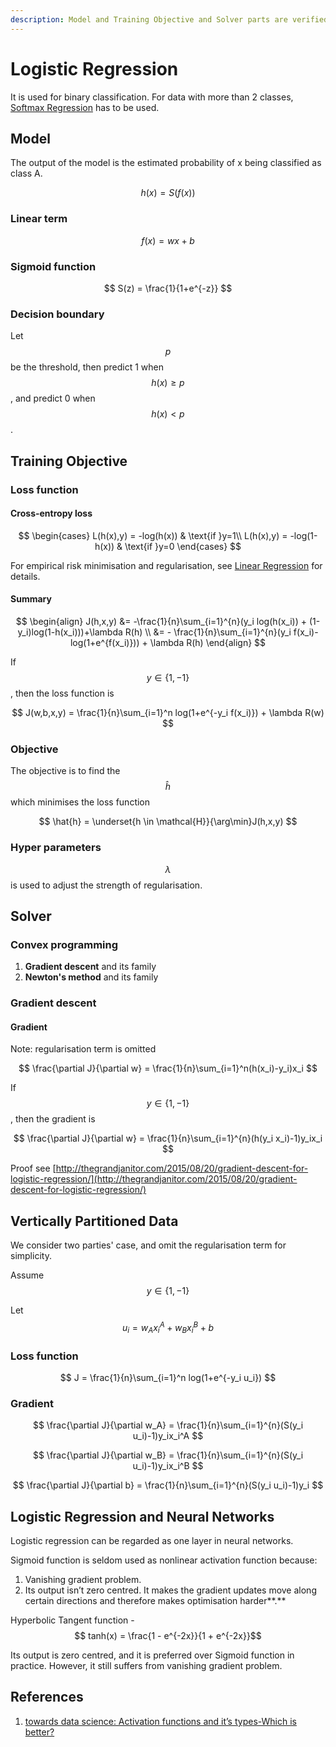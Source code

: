 ```yaml
---
description: Model and Training Objective and Solver parts are verified on 1/4/2020.
---
```


# Logistic Regression

It is used for binary classification. For data with more than 2 classes, [Softmax Regression](softmax-regression.md) has to be used.

## Model

The output of the model is the estimated probability of x being classified as class A.

$$
h(x) = S(f(x))
$$

### Linear term

$$
f(x) = wx+b
$$

### Sigmoid function

$$
S(z) = \frac{1}{1+e^{-z}}
$$

### Decision boundary

Let $$p$$ be the threshold, then predict 1 when $$h(x) \geq p$$ , and predict 0 when $$h(x) < p$$ .

## Training Objective

### Loss function

#### Cross-entropy loss

$$
\begin{cases}
  L(h(x),y) = -log(h(x)) & \text{if }y=1\\
  L(h(x),y) = -log(1-h(x)) & \text{if }y=0
\end{cases}
$$

For empirical risk minimisation and regularisation, see [Linear Regression](../linear-regression/) for details.

#### Summary

$$
\begin{align}
J(h,x,y) &= -\frac{1}{n}\sum_{i=1}^{n}(y_i log(h(x_i)) + (1-y_i)log(1-h(x_i)))+\lambda R(h) \\
&= - \frac{1}{n}\sum_{i=1}^{n}(y_i f(x_i)-log(1+e^{f(x_i)})) + \lambda R(h)
\end{align}
$$

If $$y \in \{1, -1\}$$ , then the loss function is

$$
J(w,b,x,y) = \frac{1}{n}\sum_{i=1}^n log(1+e^{-y_i f(x_i)}) + \lambda R(w)
$$

### Objective

The objective is to find the $$\hat{h}$$ which minimises the loss function

$$
\hat{h} = \underset{h \in \mathcal{H}}{\arg\min}J(h,x,y)
$$

### Hyper parameters

$$\lambda$$ is used to adjust the strength of regularisation.

## Solver

### Convex programming

1. **Gradient descent** and its family
2. **Newton's method** and its family

### Gradient descent

#### Gradient

Note: regularisation term is omitted

$$
\frac{\partial J}{\partial w} = \frac{1}{n}\sum_{i=1}^n(h(x_i)-y_i)x_i
$$

If $$y \in \{1, -1\}$$ , then the gradient is

$$
\frac{\partial J}{\partial w} = \frac{1}{n}\sum_{i=1}^{n}(h(y_i x_i)-1)y_ix_i
$$

Proof see [http://thegrandjanitor.com/2015/08/20/gradient-descent-for-logistic-regression/](http://thegrandjanitor.com/2015/08/20/gradient-descent-for-logistic-regression/)

## Vertically Partitioned Data

We consider two parties' case, and omit the regularisation term for simplicity.

Assume $$y \in \{1, -1\}$$

Let $$u_i = w_A x_i^A + w_B x_i^B + b$$

### Loss function

$$
J = \frac{1}{n}\sum_{i=1}^n log(1+e^{-y_i u_i})
$$

### Gradient

$$
\frac{\partial J}{\partial w_A} = \frac{1}{n}\sum_{i=1}^{n}(S(y_i u_i)-1)y_ix_i^A
$$

$$
\frac{\partial J}{\partial w_B} = \frac{1}{n}\sum_{i=1}^{n}(S(y_i u_i)-1)y_ix_i^B
$$

$$
\frac{\partial J}{\partial b} = \frac{1}{n}\sum_{i=1}^{n}(S(y_i u_i)-1)y_i
$$

## Logistic Regression and Neural Networks

Logistic regression can be regarded as one layer in neural networks.

Sigmoid function is seldom used as nonlinear activation function because:

1. Vanishing gradient problem.
2. Its output isn’t zero centred. It makes the gradient updates move along certain directions and therefore makes optimisation harder**.**

Hyperbolic Tangent function - $$ tanh(x) = \frac{1 - e^{-2x}}{1 + e^{-2x}}$$ 

Its output is zero centred, and it is preferred over Sigmoid function in practice. However, it still suffers from vanishing gradient problem.

## References

1. [towards data science: Activation functions and it’s types-Which is better?](https://towardsdatascience.com/activation-functions-and-its-types-which-is-better-a9a5310cc8f)

